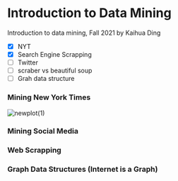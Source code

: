 # Introduction to Data Mining
Introduction to data mining, Fall 2021 by Kaihua Ding

- [x] NYT
- [x] Search Engine Scrapping 
- [ ] Twitter
- [ ] scraber vs beautiful soup
- [ ] Grah data structure

### Mining New York Times
![newplot(1)](https://user-images.githubusercontent.com/86792402/129825407-d1c3fe2e-0fda-46f2-80b0-065a668565dc.png)


### Mining Social Media


### Web Scrapping

### Graph Data Structures (Internet is a Graph)

